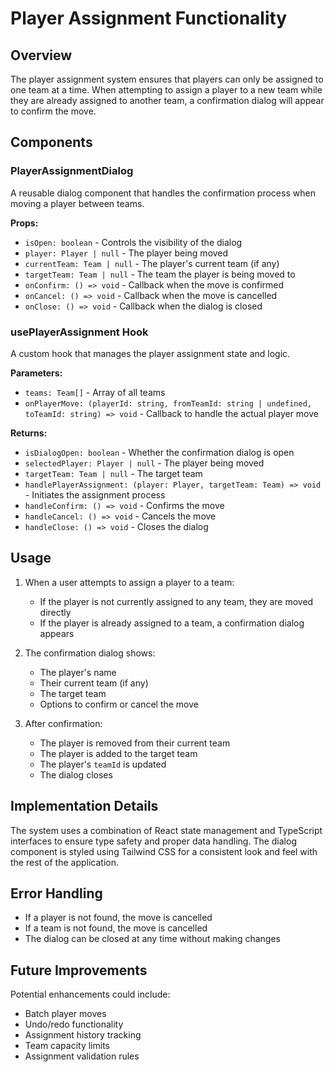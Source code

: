 # Player Assignment Functionality

## Overview
The player assignment system ensures that players can only be assigned to one team at a time. When attempting to assign a player to a new team while they are already assigned to another team, a confirmation dialog will appear to confirm the move.

## Components

### PlayerAssignmentDialog
A reusable dialog component that handles the confirmation process when moving a player between teams.

**Props:**
- `isOpen: boolean` - Controls the visibility of the dialog
- `player: Player | null` - The player being moved
- `currentTeam: Team | null` - The player's current team (if any)
- `targetTeam: Team | null` - The team the player is being moved to
- `onConfirm: () => void` - Callback when the move is confirmed
- `onCancel: () => void` - Callback when the move is cancelled
- `onClose: () => void` - Callback when the dialog is closed

### usePlayerAssignment Hook
A custom hook that manages the player assignment state and logic.

**Parameters:**
- `teams: Team[]` - Array of all teams
- `onPlayerMove: (playerId: string, fromTeamId: string | undefined, toTeamId: string) => void` - Callback to handle the actual player move

**Returns:**
- `isDialogOpen: boolean` - Whether the confirmation dialog is open
- `selectedPlayer: Player | null` - The player being moved
- `targetTeam: Team | null` - The target team
- `handlePlayerAssignment: (player: Player, targetTeam: Team) => void` - Initiates the assignment process
- `handleConfirm: () => void` - Confirms the move
- `handleCancel: () => void` - Cancels the move
- `handleClose: () => void` - Closes the dialog

## Usage

1. When a user attempts to assign a player to a team:
   - If the player is not currently assigned to any team, they are moved directly
   - If the player is already assigned to a team, a confirmation dialog appears

2. The confirmation dialog shows:
   - The player's name
   - Their current team (if any)
   - The target team
   - Options to confirm or cancel the move

3. After confirmation:
   - The player is removed from their current team
   - The player is added to the target team
   - The player's `teamId` is updated
   - The dialog closes

## Implementation Details

The system uses a combination of React state management and TypeScript interfaces to ensure type safety and proper data handling. The dialog component is styled using Tailwind CSS for a consistent look and feel with the rest of the application.

## Error Handling

- If a player is not found, the move is cancelled
- If a team is not found, the move is cancelled
- The dialog can be closed at any time without making changes

## Future Improvements

Potential enhancements could include:
- Batch player moves
- Undo/redo functionality
- Assignment history tracking
- Team capacity limits
- Assignment validation rules 